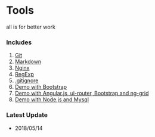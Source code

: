 # Tools
all is for better work

### Includes
1. [Git](https://github.com/coderben2017/Tools/blob/master/git.md)
2. [Markdown](https://github.com/coderben2017/Tools/blob/master/markdown.md)
3. [Nginx](http://blog.csdn.net/qq846294282/article/details/70217469)
4. [RegExp](https://github.com/coderben2017/JS-Regular-expression-awesome)
5. [.gitignore](https://github.com/coderben2017/Tools/blob/master/.gitignore)
6. [Demo with Bootstrap](https://github.com/coderben2017/Bootstrap-demo)
7. [Demo with Angular.js, ui-router, Bootstrap and ng-grid](https://github.com/coderben2017/book-store)
8. [Demo with Node.js and Mysql](https://github.com/coderben2017/demo-node-mysql)

### Latest Update
- 2018/05/14
